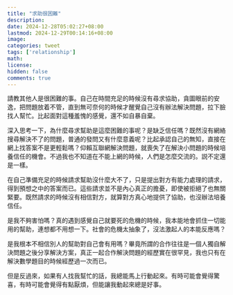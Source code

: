 ```yaml
---
title: "求助很困難"
description: 
date: 2024-12-28T05:02:27+08:00
lastmod: 2024-12-29T00:14:16+08:00
image: 
categories: tweet
tags: ['relationship']
math: 
license: 
hidden: false
comments: true
---
```


請教其他人是很困難的事。自己在時間充足的時候沒有尋求協助，貪圖眼前的安逸，把問題放着不管，直到無可奈何的時候才醒覺自己沒有辦法解決問題，拉下臉找人幫忙。比起面對這種羞愧的感覺，還不如自暴自棄。

深入思考一下，為什麼尋求幫助是這麼困難的事呢？是缺乏信任嗎？既然沒有網絡搜尋解決不了的問題，普通的發問又有什麼意義呢？比起承認自己的無知，直接在網上找答案不是更輕鬆嗎？仰賴互聯網解決問題，就喪失了在解決小問題的時候培養信任的機會。不過我也不知道在不能上網的時候，人們是怎麼交流的。説不定還是一樣。

在自己準備充足的時候請求幫助沒什麼大不了，只是提出對方有能力處理的請求，得到預想之中的答案而已。這些請求並不是內心真正的擔憂，即使被拒絕了也無關緊要。既然請求的時候沒有相信對方，就算對方真心地提供了協助，也沒辦法培養信任。

是我不夠害怕嗎？真的遇到感覺自己就要死的危機的時候，我本能地會抓住一切能用的幫助，連想都不用想一下。社會的危機太抽象了，沒法激起人的本能反應嗎？

是我根本不相信別人的幫助對自己會有用嗎？畢竟所謂的合作往往是一個人獨自解決問題之後分享解決方案，真正一起合作解決問題的經歷實在很罕見，我也只有在解決數學題目的時候經歷過一次而已。

但是反過來，如果有人找我幫忙的話，我總能馬上行動起來。有時可能會覺得驚喜，有時可能會覺得有點厭煩，但能讓我動起來總是好事。


